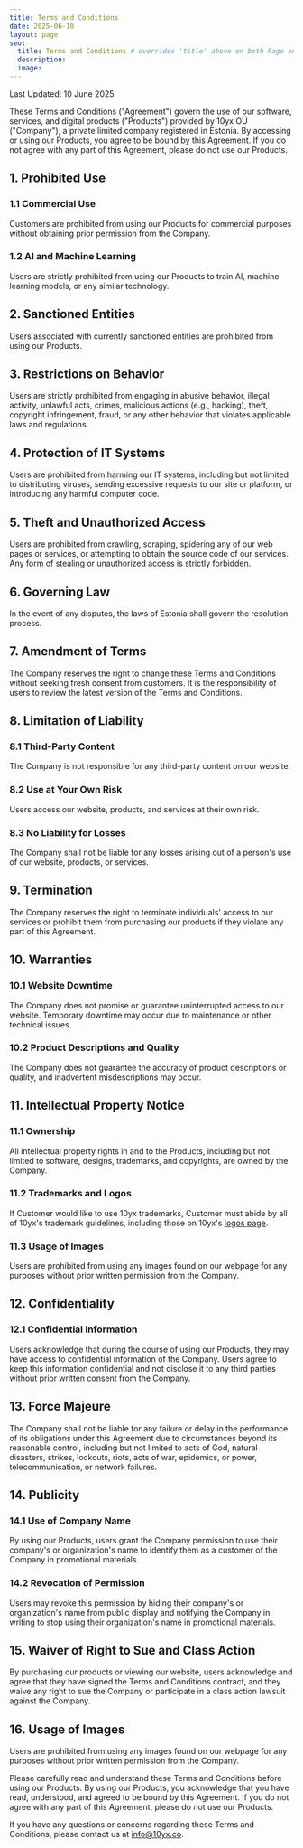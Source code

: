 ```yaml
---
title: Terms and Conditions
date: 2025-06-10
layout: page
seo:
  title: Terms and Conditions # overrides 'title' above on both Page and META
  description:
  image:
---
```


Last Updated: 10 June 2025

These Terms and Conditions ("Agreement") govern the use of our software, services, and digital products ("Products") provided by 10yx OÜ ("Company"), a private limited company registered in Estonia. By accessing or using our Products, you agree to be bound by this Agreement. If you do not agree with any part of this Agreement, please do not use our Products.

## 1. Prohibited Use
### 1.1 Commercial Use
Customers are prohibited from using our Products for commercial purposes without obtaining prior permission from the Company.
### 1.2 AI and Machine Learning
Users are strictly prohibited from using our Products to train AI, machine learning models, or any similar technology.

## 2. Sanctioned Entities
Users associated with currently sanctioned entities are prohibited from using our Products.

## 3. Restrictions on Behavior
Users are strictly prohibited from engaging in abusive behavior, illegal activity, unlawful acts, crimes, malicious actions (e.g., hacking), theft, copyright infringement, fraud, or any other behavior that violates applicable laws and regulations.

## 4. Protection of IT Systems
Users are prohibited from harming our IT systems, including but not limited to distributing viruses, sending excessive requests to our site or platform, or introducing any harmful computer code.

## 5. Theft and Unauthorized Access
Users are prohibited from crawling, scraping, spidering any of our web pages or services, or attempting to obtain the source code of our services. Any form of stealing or unauthorized access is strictly forbidden.

## 6. Governing Law
In the event of any disputes, the laws of Estonia shall govern the resolution process.

## 7. Amendment of Terms
The Company reserves the right to change these Terms and Conditions without seeking fresh consent from customers. It is the responsibility of users to review the latest version of the Terms and Conditions.

## 8. Limitation of Liability
### 8.1 Third-Party Content
The Company is not responsible for any third-party content on our website.
### 8.2 Use at Your Own Risk
Users access our website, products, and services at their own risk.
### 8.3 No Liability for Losses
The Company shall not be liable for any losses arising out of a person's use of our website, products, or services.

## 9. Termination
The Company reserves the right to terminate individuals' access to our services or prohibit them from purchasing our products if they violate any part of this Agreement.

## 10. Warranties
### 10.1 Website Downtime
The Company does not promise or guarantee uninterrupted access to our website. Temporary downtime may occur due to maintenance or other technical issues.
### 10.2 Product Descriptions and Quality
The Company does not guarantee the accuracy of product descriptions or quality, and inadvertent misdescriptions may occur.

## 11. Intellectual Property Notice
### 11.1 Ownership
All intellectual property rights in and to the Products, including but not limited to software, designs, trademarks, and copyrights, are owned by the Company.
### 11.2 Trademarks and Logos
If Customer would like to use 10yx trademarks, Customer must abide by all of 10yx's trademark guidelines, including those on 10yx's [logos page](/logos).
### 11.3 Usage of Images
Users are prohibited from using any images found on our webpage for any purposes without prior written permission from the Company.

## 12. Confidentiality
### 12.1 Confidential Information
Users acknowledge that during the course of using our Products, they may have access to confidential information of the Company. Users agree to keep this information confidential and not disclose it to any third parties without prior written consent from the Company.

## 13. Force Majeure
The Company shall not be liable for any failure or delay in the performance of its obligations under this Agreement due to circumstances beyond its reasonable control, including but not limited to acts of God, natural disasters, strikes, lockouts, riots, acts of war, epidemics, or power, telecommunication, or network failures.

## 14. Publicity
### 14.1 Use of Company Name
By using our Products, users grant the Company permission to use their company's or organization's name to identify them as a customer of the Company in promotional materials.
### 14.2 Revocation of Permission
Users may revoke this permission by hiding their company's or organization's name from public display and notifying the Company in writing to stop using their organization's name in promotional materials.

## 15. Waiver of Right to Sue and Class Action
By purchasing our products or viewing our website, users acknowledge and agree that they have signed the Terms and Conditions contract, and they waive any right to sue the Company or participate in a class action lawsuit against the Company.

## 16. Usage of Images
Users are prohibited from using any images found on our webpage for any purposes without prior written permission from the Company.

Please carefully read and understand these Terms and Conditions before using our Products. By using our Products, you acknowledge that you have read, understood, and agreed to be bound by this Agreement. If you do not agree with any part of this Agreement, please do not use our Products.

If you have any questions or concerns regarding these Terms and Conditions, please contact us at info@10yx.co.

